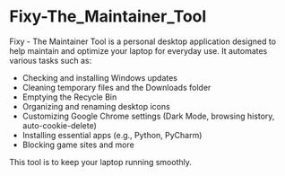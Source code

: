 # Fixy-The_Maintainer_Tool
 
Fixy - The Maintainer Tool is a personal desktop application designed to help maintain and optimize your laptop for everyday use. It automates various tasks such as:
- Checking and installing Windows updates
- Cleaning temporary files and the Downloads folder
- Emptying the Recycle Bin
- Organizing and renaming desktop icons
- Customizing Google Chrome settings (Dark Mode, browsing history, auto-cookie-delete)
- Installing essential apps (e.g., Python, PyCharm)
- Blocking game sites and more

This tool is to keep your laptop running smoothly.

